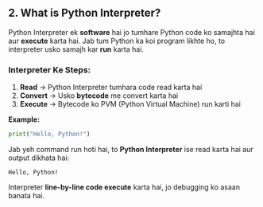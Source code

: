 ## 2. What is Python Interpreter?
Python Interpreter ek **software** hai jo tumhare Python code ko samajhta hai aur **execute** karta hai. Jab tum Python ka koi program likhte ho, to interpreter usko samajh kar **run** karta hai.

### **Interpreter Ke Steps:**
1. **Read** → Python Interpreter tumhara code read karta hai
2. **Convert** → Usko **bytecode** me convert karta hai
3. **Execute** → Bytecode ko PVM (Python Virtual Machine) run karti hai

**Example:**
```python
print("Hello, Python!")
```

Jab yeh command run hoti hai, to **Python Interpreter** ise read karta hai aur output dikhata hai:
```
Hello, Python!
```

Interpreter **line-by-line code execute** karta hai, jo debugging ko asaan banata hai.
